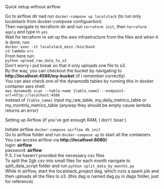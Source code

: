</h1> Quick setup without airflow </h1>

Go to airflow dir nad run ``docker-compose up localstack`` (to run only localstack from docker-compose configuartion)</br>
Then navigate to terraform dir and run ``terraform init``, then ``terraform apply`` and type in ``yes``</br>
Wait for terraform to set up the aws infrastructure from the files and when it is done, run: </br>
``docker exec -it localstack_main /bin/bash`` </br>
``cd lambda-src`` </br>
From here run: </br>
``python upload_raw_data_to_s3`` </br>
Don't worry i put break so that it only uploads one file to s3. </br>
By the way, you can checkout the bucket by navigating to **http://localhost:4566/my-bucket** (if i remember correctly) </br>
You can also check one of the dynamodb tables by running this in docker container aws shell: </br>
``aws dynamodb scan --table-name {table_name} --endpoint-url=http://localhost:4566`` </br>
instead of ``{table_name}`` input my_raw_table, my_daily_metrics_table or my_monthly_metrics_table (anyway they should be empty cause lambda returns an error)

</h2> Setting up Airflow (if you've got enough RAM, I don't :boar:) </h2>

Initiate airflow ``docker-compose airflow db init`` </br>
Go to airflow folder and run ``docker-compose up`` to start all the containers </br>
You can access airflow via **http://localhost:8080/** </br>
login: **airflow** </br>
password: **airflow** </br>
P.S. I've haven't provided the necessary csv files </br>
To split the 2gb csv into small files for each month navigate to split_data_script folder and run ``python split_data_by_months.py``</br>
While in airflow, start the localstack_project dag, which runs a spark job and then uploads all the files to s3. (this dag is named dag.py in dags folder, just for reference)




